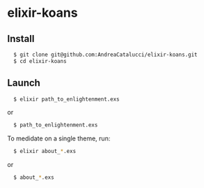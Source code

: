 elixir-koans
============

Install
-------

```bash
  $ git clone git@github.com:AndreaCatalucci/elixir-koans.git
  $ cd elixir-koans
```

Launch
-------

```bash
  $ elixir path_to_enlightenment.exs
```

or

```bash
  $ path_to_enlightenment.exs
```

To medidate on a single theme, run:
```bash
  $ elixir about_*.exs
```

or

```bash
  $ about_*.exs
```

